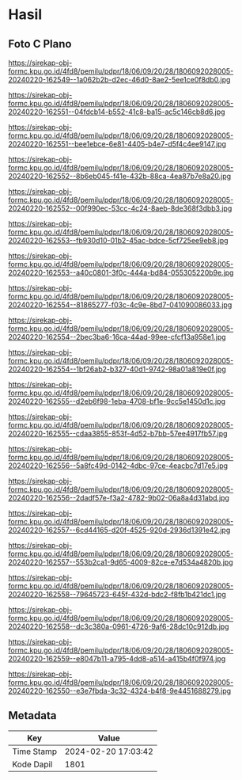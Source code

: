 # Hasil

## Foto C Plano

https://sirekap-obj-formc.kpu.go.id/4fd8/pemilu/pdpr/18/06/09/20/28/1806092028005-20240220-162549--1a062b2b-d2ec-46d0-8ae2-5ee1ce0f8db0.jpg

https://sirekap-obj-formc.kpu.go.id/4fd8/pemilu/pdpr/18/06/09/20/28/1806092028005-20240220-162551--04fdcb14-b552-41c8-ba15-ac5c146cb8d6.jpg

https://sirekap-obj-formc.kpu.go.id/4fd8/pemilu/pdpr/18/06/09/20/28/1806092028005-20240220-162551--bee1ebce-6e81-4405-b4e7-d5f4c4ee9147.jpg

https://sirekap-obj-formc.kpu.go.id/4fd8/pemilu/pdpr/18/06/09/20/28/1806092028005-20240220-162552--8b6eb045-f41e-432b-88ca-4ea87b7e8a20.jpg

https://sirekap-obj-formc.kpu.go.id/4fd8/pemilu/pdpr/18/06/09/20/28/1806092028005-20240220-162552--00f990ec-53cc-4c24-8aeb-8de368f3dbb3.jpg

https://sirekap-obj-formc.kpu.go.id/4fd8/pemilu/pdpr/18/06/09/20/28/1806092028005-20240220-162553--fb930d10-01b2-45ac-bdce-5cf725ee9eb8.jpg

https://sirekap-obj-formc.kpu.go.id/4fd8/pemilu/pdpr/18/06/09/20/28/1806092028005-20240220-162553--a40c0801-3f0c-444a-bd84-055305220b9e.jpg

https://sirekap-obj-formc.kpu.go.id/4fd8/pemilu/pdpr/18/06/09/20/28/1806092028005-20240220-162554--81865277-f03c-4c9e-8bd7-041090086033.jpg

https://sirekap-obj-formc.kpu.go.id/4fd8/pemilu/pdpr/18/06/09/20/28/1806092028005-20240220-162554--2bec3ba6-16ca-44ad-99ee-cfcf13a958e1.jpg

https://sirekap-obj-formc.kpu.go.id/4fd8/pemilu/pdpr/18/06/09/20/28/1806092028005-20240220-162554--1bf26ab2-b327-40d1-9742-98a01a819e0f.jpg

https://sirekap-obj-formc.kpu.go.id/4fd8/pemilu/pdpr/18/06/09/20/28/1806092028005-20240220-162555--d2eb6f98-1eba-4708-bf1e-9cc5e1450d1c.jpg

https://sirekap-obj-formc.kpu.go.id/4fd8/pemilu/pdpr/18/06/09/20/28/1806092028005-20240220-162555--cdaa3855-853f-4d52-b7bb-57ee4917fb57.jpg

https://sirekap-obj-formc.kpu.go.id/4fd8/pemilu/pdpr/18/06/09/20/28/1806092028005-20240220-162556--5a8fc49d-0142-4dbc-97ce-4eacbc7d17e5.jpg

https://sirekap-obj-formc.kpu.go.id/4fd8/pemilu/pdpr/18/06/09/20/28/1806092028005-20240220-162556--2dadf57e-f3a2-4782-9b02-06a8a4d31abd.jpg

https://sirekap-obj-formc.kpu.go.id/4fd8/pemilu/pdpr/18/06/09/20/28/1806092028005-20240220-162557--6cd44165-d20f-4525-920d-2936d1391e42.jpg

https://sirekap-obj-formc.kpu.go.id/4fd8/pemilu/pdpr/18/06/09/20/28/1806092028005-20240220-162557--553b2ca1-9d65-4009-82ce-e7d534a4820b.jpg

https://sirekap-obj-formc.kpu.go.id/4fd8/pemilu/pdpr/18/06/09/20/28/1806092028005-20240220-162558--79645723-645f-432d-bdc2-f8fb1b421dc1.jpg

https://sirekap-obj-formc.kpu.go.id/4fd8/pemilu/pdpr/18/06/09/20/28/1806092028005-20240220-162558--dc3c380a-0961-4726-9af6-28dc10c912db.jpg

https://sirekap-obj-formc.kpu.go.id/4fd8/pemilu/pdpr/18/06/09/20/28/1806092028005-20240220-162559--e8047b11-a795-4dd8-a514-a415b4f0f974.jpg

https://sirekap-obj-formc.kpu.go.id/4fd8/pemilu/pdpr/18/06/09/20/28/1806092028005-20240220-162550--e3e7fbda-3c32-4324-b4f8-9e4451688279.jpg


## Metadata

| Key        | Value               |
| ---------- | ------------------- |
| Time Stamp | 2024-02-20 17:03:42 |
| Kode Dapil | 1801                |




